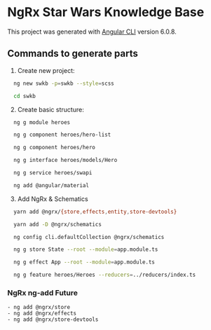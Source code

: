 # NgRx Star Wars Knowledge Base

This project was generated with [Angular CLI](https://github.com/angular/angular-cli) version 6.0.8.

## Commands to generate parts

1. Create new project:
```bash
  ng new swkb -p=swkb --style=scss

  cd swkb
```

2. Create basic structure:
```bash
  ng g module heroes

  ng g component heroes/hero-list

  ng g component heroes/hero

  ng g interface heroes/models/Hero

  ng g service heroes/swapi

  ng add @angular/material
```

3. Add NgRx & Schematics
```bash
  yarn add @ngrx/{store,effects,entity,store-devtools}

  yarn add -D @ngrx/schematics

  ng config cli.defaultCollection @ngrx/schematics

  ng g store State --root --module=app.module.ts

  ng g effect App --root --module=app.module.ts

  ng g feature heroes/Heroes --reducers=../reducers/index.ts
```

### NgRx ng-add Future
    - ng add @ngrx/store
    - ng add @ngrx/effects
    - ng add @ngrx/store-devtools
